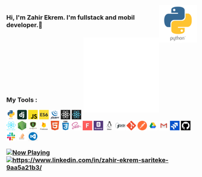 <img src="/all.gif" alt="tools" width="100" height="100" align="right" style="max-width:100%;">

<h3 class="animate__animated animate__bounce">Hi, I'm Zahir Ekrem. I'm fullstack and mobil  developer.👋<h3/>

<img src="./animation_500_kd7ngokt.gif" alt="react-native" width="200" height="200" align="right" style="max-width:100%;">
<img src="https://camo.githubusercontent.com/ecdf091dc9f099a6db3e61242963a3a5412ae6a8/687474703a2f2f696d672e736869656c64732e696f2f62616467652f746563682d737461636b2d3036393066612e7376673f7374796c653d666c6174" alt="" data-canonical-src="http://img.shields.io/badge/tech-stack-0690fa.svg?style=flat" style="max-width:100%;">
<br/>
<br/><br/><br/><br/><br/><br/>
<p>My Tools :<p/>
<p align="bottom">

<img src="./python.png" width="25" height="25">
<img src="./dj.png" width="25" height="25">
<img src="./js.png" width="25" height="25" alt = "" >
<img src="./es6.jpg" width="25" height="25" alt = "" >
<img src="./jquery.png" width="25" height="25" alt = "" >
<img src="./react.jpg" width="25" height="25" alt = "" >
<img src="./reactt.png" width="25" height="25" alt = "" >
<img src="./reactn.png" width="25" height="25" alt = "" >
<img src="./node.png" width="25" height="25" alt = "" >
<img src="./mongo.png" width="25" height="25" alt = "" >
<img src="./firebase.png" width="25" height="25" alt = "" >
<img src="./html.png" width="25" height="25" alt = "" >
<img src="./css3.png" width="25" height="25" alt = "" >
<img src="./sass.png" width="25" height="25" alt = "" >
<img src="./font.jpg" width="25" height="25" alt = "" >
<img src="./bootstrap.png" width="25" height="25" alt = "" >
<img src="./linux.png" width="25" height="25" alt = "" >
<img src="./bash.png" width="25" height="25" alt = "" >
<img src="./git.png" width="25" height="25" alt = "" >
<img src="./postman.png" width="25" height="25" alt = "" >
<img src="./drive.png" width="25" height="25" alt = "" >
<img src="./gmail.jpg" width="25" height="25" alt = "" >
<img src="./jira.jpg" width="25" height="25" alt = "" >
<img src="./sgithub.png" width="25" height="25" alt = "" >
<img src="./slack0.jpg" width="25" height="25" alt = "" >
<img src="./stackover.png" width="25" height="25" alt = "" >
<img src="./vscode.png" width="25" height="25" alt = "" >
<p/>

<a href="https://spotify-snippet.vercel.app/whatiamlistening?open">
    <img src="https://spotify-snippet.vercel.app/whatiamlistening" width="456" height="120" alt="Now Playing">
</a>


<a href="https://www.linkedin.com/in/zahir-ekrem-sariteke-9aa5a21b3/" target="_blank">
    <img src="https://img.shields.io/badge/%20-linkedin-0072b1" alt="https://www.linkedin.com/in/zahir-ekrem-sariteke-9aa5a21b3/">
</a>

